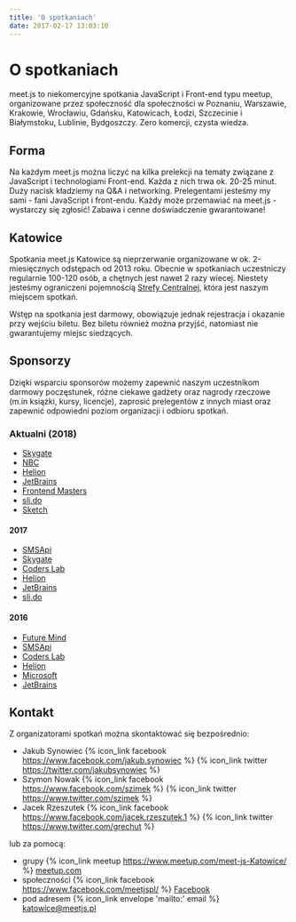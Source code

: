 ```yaml
---
title: 'O spotkaniach'
date: 2017-02-17 13:03:10
---
```

# O spotkaniach

meet.js to niekomercyjne spotkania JavaScript i Front-end typu meetup, organizowane przez społeczność dla społeczności w Poznaniu, Warszawie, Krakowie, Wrocławiu, Gdańsku, Katowicach, Łodzi, Szczecinie i Białymstoku, Lublinie, Bydgoszczy. Zero komercji, czysta wiedza. 

## Forma

Na każdym meet.js można liczyć na kilka prelekcji na tematy związane z JavaScript i technologiami Front-end. Każda z nich trwa ok. 20-25 minut. Duży nacisk kładziemy na Q&A i networking. Prelegentami jesteśmy my sami - fani JavaScript i front-endu. Każdy może przemawiać na meet.js - wystarczy się zgłosić! Zabawa i cenne doświadczenie gwarantowane!

## Katowice

Spotkania meet.js Katowice są nieprzerwanie organizowane w ok. 2-miesięcznych odstępach od 2013 roku. Obecnie w spotkaniach uczestniczy regularnie 100-120 osób, a chętnych jest nawet 2 razy wiecej. Niestety jesteśmy ograniczeni pojemnością [Strefy Centralnej](https://www.facebook.com/klubokawiarniaoswiecona/), która jest naszym miejscem spotkań.

Wstęp na spotkania jest darmowy, obowiązuje jednak rejestracja i okazanie przy wejściu biletu. Bez biletu również można przyjść, natomiast nie gwarantujemy miejsc siedzących.

## Sponsorzy

Dzięki wsparciu sponsorów możemy zapewnić naszym uczestnikom darmowy poczęstunek, różne ciekawe gadżety oraz nagrody rzeczowe (m.in książki, kursy, licencje), zaprosić prelegentów z innych miast oraz zapewnić odpowiedni poziom organizacji i odbioru spotkań.

### Aktualni (2018)

* [Skygate](https://skygate.io/)
* [NBC](https://www.nbc.com.pl)
* [Helion](https://helion.pl/)
* [JetBrains](https://www.jetbrains.com)
* [Frontend Masters](https://frontendmasters.com)
* [sli.do](https://www.sli.do)
* [Sketch](https://www.sketchapp.com)

#### 2017

* [SMSApi](https://www.smsapi.pl/)
* [Skygate](https://skygate.io/)
* [Coders Lab](https://coderslab.pl/)
* [Helion](https://helion.pl/)
* [JetBrains](https://www.jetbrains.com)
* [sli.do](https://www.sli.do)

#### 2016

* [Future Mind](https://www.futuremind.com/en/)
* [SMSApi](https://www.smsapi.pl/)
* [Coders Lab](https://coderslab.pl/)
* [Helion](https://helion.pl/)
* [Microsoft](https://www.microsoft.com/pl-pl/)
* [JetBrains](https://www.jetbrains.com)

## Kontakt

Z organizatorami spotkań można skontaktować się bezpośrednio:

* Jakub Synowiec {% icon_link facebook https://www.facebook.com/jakub.synowiec %} {% icon_link twitter https://twitter.com/jakubsynowiec %}
* Szymon Nowak {% icon_link facebook https://www.facebook.com/szimek %} {% icon_link twitter https://www.twitter.com/szimek %}
* Jacek Rzeszutek {% icon_link facebook https://www.facebook.com/jacek.rzeszutek.1 %} {% icon_link twitter https://www.twitter.com/grechut %}

lub za pomocą:

* grupy {% icon_link meetup https://www.meetup.com/meet-js-Katowice/ %} [meetup.com](https://www.meetup.com/meet-js-Katowice/)
* społeczności {% icon_link facebook https://www.facebook.com/meetjspl/ %} [Facebook](https://www.facebook.com/meetjspl/)
* pod adresem {% icon_link envelope 'mailto:' email %} katowice@meetjs.pl